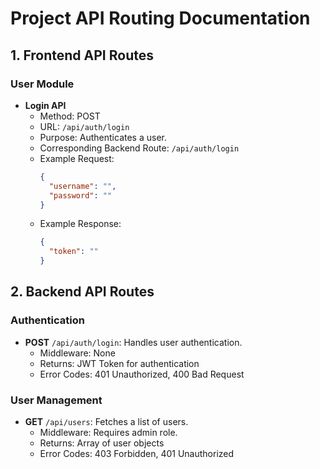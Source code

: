 # Project API Routing Documentation

## 1. Frontend API Routes

### User Module
- **Login API**
    - Method: POST
    - URL: `/api/auth/login`
    - Purpose: Authenticates a user.
    - Corresponding Backend Route: `/api/auth/login`
    - Example Request:
      ```json
      {
        "username": "",
        "password": ""
      }
      ```
    - Example Response:
      ```json
      {
        "token": ""
      }
      ```

## 2. Backend API Routes

### Authentication
- **POST** `/api/auth/login`: Handles user authentication.
    - Middleware: None
    - Returns: JWT Token for authentication
    - Error Codes: 401 Unauthorized, 400 Bad Request

### User Management
- **GET** `/api/users`: Fetches a list of users.
    - Middleware: Requires admin role.
    - Returns: Array of user objects
    - Error Codes: 403 Forbidden, 401 Unauthorized
